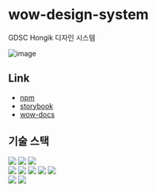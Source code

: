 # wow-design-system
GDSC Hongik 디자인 시스템

![image](https://github.com/user-attachments/assets/2a43de37-0e69-4b61-a8eb-4fb3e9ec167e)

## Link
- [npm](https://www.npmjs.com/package/wowds-ui)
- [storybook](https://663657b8272769a8d18a5e3f-tmzvraoptr.chromatic.com/)
- [wow-docs](https://wow-design-system-wow-docs.vercel.app/overview)

## 기술 스택
<div align="left">
<div>
<img src="https://img.shields.io/badge/TypeScript-3178C6?style=flat-square&logo=typescript&logoColor=white">
<img src="https://img.shields.io/badge/React-61DAFB?style=flat-square&logo=react&logoColor=black">
<img src="https://img.shields.io/badge/Storybook-FF4785?style=flat-square&logo=storybook&logoColor=white">
</div>
<div>
 <img src="https://img.shields.io/badge/Turbo-333333?style=flat-square&logo=turbo&logoColor=white"/>
  <img src="https://img.shields.io/badge/Panda CSS-EF7C8E?style=flat-square&logo=pandacss&logoColor=white"/>
  <img src="https://img.shields.io/badge/Rollup-EC4A3F?style=flat-square&logo=rollup.js&logoColor=white"/>
  <img src="https://img.shields.io/badge/Playwright-2EAD33?style=flat-square&logo=microsoftedge&logoColor=white"/>
  <img src="https://img.shields.io/badge/Jest-C21325?style=flat-square&logo=jest&logoColor=white"/>
</div>
<div>
<img src="https://img.shields.io/badge/ESlint-4B32C3?style=flat-square&logo=eslint&logoColor=white">
<img src="https://img.shields.io/badge/Prettier-F7B93E?style=flat-square&logo=prettier&logoColor=white">
</div>
</div>
